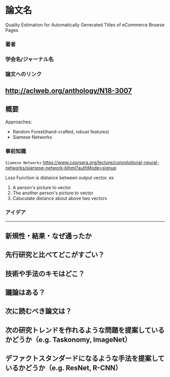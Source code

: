 # 論文名
Quality Estimation for Automatically Generated Titles of eCommerce Browse Pages
### 著者
### 学会名/ジャーナル名
### 論文へのリンク
http://aclweb.org/anthology/N18-3007
-------

## 概要

Approaches:
- Random Forest(hand-crafted, robust features)
- Siamese Networks

### 事前知識
`Siamese Networks`
https://www.coursera.org/lecture/convolutional-neural-networks/siamese-network-bjhmj?authMode=signup

Loss Function is distance between output vector.
ex
1. A person's picture to vector
2. The another person's picture to vector
3. Caluculate distance about above two vectors
### アイデア

-------

## 新規性・結果・なぜ通ったか
## 先行研究と比べてどこがすごい？
## 技術や手法のキモはどこ？
## 議論はある？
## 次に読むべき論文は？
## 次の研究トレンドを作れるような問題を提案しているかどうか（e.g. Taskonomy, ImageNet）
## デファクトスタンダードになるような手法を提案しているかどうか（e.g. ResNet, R-CNN）
